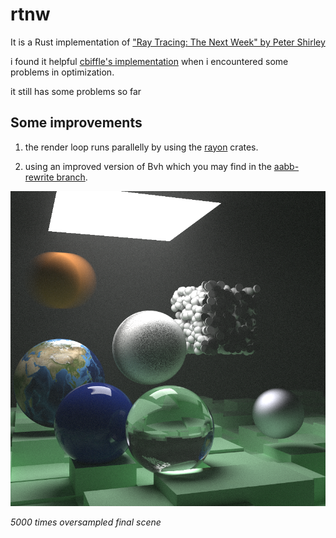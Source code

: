 # rtnw

It is a Rust implementation of ["Ray Tracing: The Next Week" by Peter Shirley](https://raytracing.github.io/books/RayTracingTheNextWeek.html)

i found it helpful [cbiffle's implementation](https://github.com/cbiffle/rtiow-rust) when i encountered some problems in optimization.

it still has some problems so far

## Some improvements

1. the render loop runs parallelly by using the [rayon](https://crates.io/crates/rayon) crates.

2. using an improved version of Bvh which you may find in the [aabb-rewrite branch](https://github.com/RayTracing/raytracing.github.io/tree/aabb-rewrite).

![](./final_scene.png)

*5000 times oversampled final scene*
